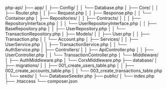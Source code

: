 php-api/
├── app/
│   ├── Config/
│   │   └── Database.php
│   ├── Core/
│   │   ├── Router.php
│   │   ├── Request.php
│   │   ├── Response.php
│   │   └── Container.php
│   ├── Repositories/
│   │   ├── Contracts/
│   │   │   ├── RepositoryInterface.php
│   │   │   └── UserRepositoryInterface.php
│   │   ├── BaseRepository.php
│   │   ├── UserRepository.php
│   │   └── TransactionRepository.php
│   ├── Models/
│   │   ├── User.php
│   │   ├── Transaction.php
│   │   └── Account.php
│   ├── Services/
│   │   ├── UserService.php
│   │   ├── TransactionService.php
│   │   └── AuthService.php
│   ├── Controllers/
│   │   ├── ApiController.php
│   │   ├── UserController.php
│   │   └── TransactionController.php
│   └── Middleware/
│       ├── AuthMiddleware.php
│       └── CorsMiddleware.php
├── database/
│   ├── migrations/
│   │   ├── 001_create_users_table.php
│   │   ├── 002_create_accounts_table.php
│   │   └── 003_create_transactions_table.php
│   └── seeds/
│       └── DatabaseSeeder.php
├── public/
│   └── index.php
├── .htaccess
└── composer.json
